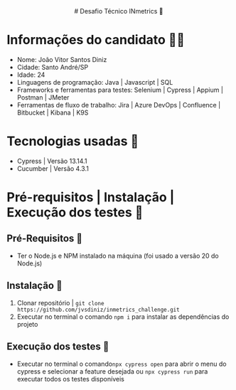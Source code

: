 <center># Desafio Técnico INmetrics 💛</center>

# Informações do candidato 🧑‍💼
- Nome: João Vitor Santos Diniz
- Cidade: Santo André/SP
- Idade: 24
- Linguagens de programação: Java | Javascript | SQL 
- Frameworks e ferramentas para testes: Selenium | Cypress | Appium | Postman | JMeter
- Ferramentas de fluxo de trabalho: Jira | Azure DevOps | Confluence | Bitbucket | Kibana | K9S

# Tecnologias usadas 🔧
- Cypress | Versão 13.14.1
- Cucumber | Versão 4.3.1

# Pré-requisitos | Instalação | Execução dos testes 📝

## Pré-Requisitos 📝
- Ter o Node.js e NPM instalado na máquina (foi usado a versão 20 do Node.js)

## Instalação 📝
1. Clonar repositório | `git clone https://github.com/jvsdiniz/inmetrics_challenge.git`
2. Executar no terminal o comando `npm i` para instalar as dependências do projeto

## Execução dos testes 📝
- Executar no terminal o comando`npx cypress open` para abrir o menu do cypress e selecionar a feature desejada ou `npx cypress run` para executar todos os testes disponíveis

